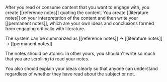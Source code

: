 After you read or consume content that you want to engage with, you create [[reference notes]] quoting the content. You create [[literature notes]] on your interpretation of the content and then write your [[permanent notes]], which are your own ideas and conclusions formed from engaging critically with literature. 

The system can be summarized as 
[[reference notes]] -> [[literature notes]] -> [[permanent notes]]

The notes should be atomic: in other yours, you shouldn't write so much that you are scrolling to read your notes. 

You also should explain your ideas clearly so that anyone can understand regardless of whether they have read about the subject or not. 